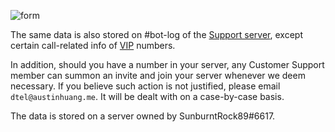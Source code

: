 ![form](https://cdn.discordapp.com/attachments/377854783001853953/705572671907168306/unknown.png)

The same data is also stored on #bot-log of the [Support server](https://discord.gg/RN7pxrB), except certain call-related info of [VIP](./VIP-Number) numbers.

In addition, should you have a number in your server, any Customer Support member can summon an invite and join your server whenever we deem necessary. If you believe such action is not justified, please email `dtel@austinhuang.me`. It will be dealt with on a case-by-case basis.

The data is stored on a server owned by SunburntRock89#6617.
